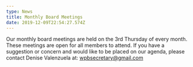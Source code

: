 ```yaml
---
type: News
title: Monthly Board Meetings
date: 2019-12-09T22:54:27.574Z
---
```

Our monthly board meetings are held on the 3rd Thursday of every month. These meetings are open for all members to attend. If you have a suggestion or concern and would like to be placed on our agenda, please contact Denise Valenzuela at: wpbsecretary@gmail.com
